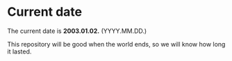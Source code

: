 # Current date

The current date is **2003.01.02.** (YYYY.MM.DD.)

This repository will be good when the world ends, so we will know how long it lasted.